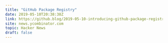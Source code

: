 ```yaml
---
title: "GitHub Package Registry"
date: 2019-05-10T20:38:38Z
link: https://github.blog/2019-05-10-introducing-github-package-registry/?utm_medium=RSS&utm_source=hune
site: news.ycombinator.com
topic: Hacker News
draft: false
---
```

